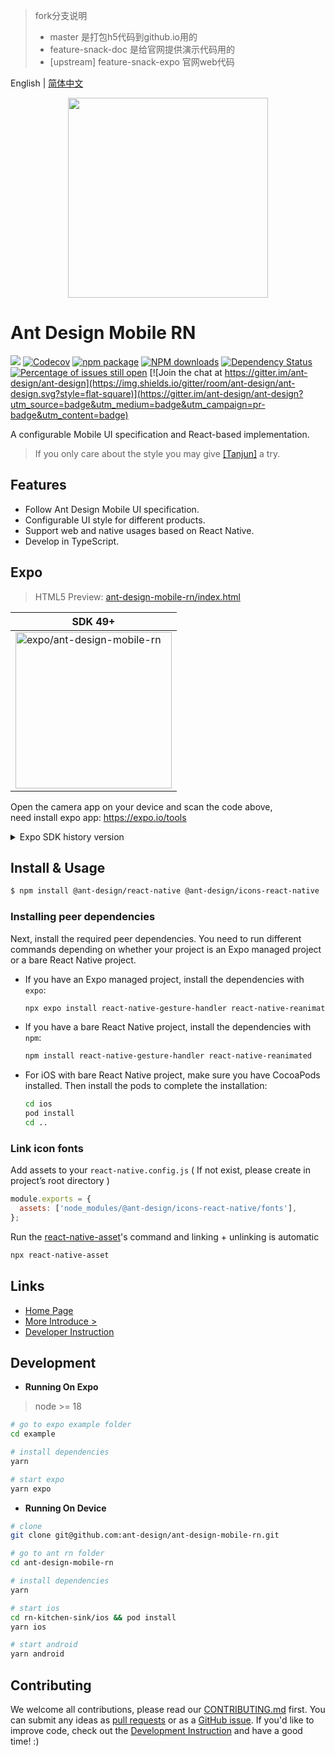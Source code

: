 > fork分支说明
> - master 是打包h5代码到github.io用的
> - feature-snack-doc 是给官网提供演示代码用的
> - [upstream] feature-snack-expo 官网web代码 

English | [简体中文](./README.zh-CN.md)

<p align="center">
  <a href="http://rn.mobile.ant.design">
    <img width="320" src="https://zos.alipayobjects.com/rmsportal/wIjMDnsrDoPPcIV.png">
  </a>
</p>

# Ant Design Mobile RN

[![](https://img.shields.io/travis/ant-design/ant-design-mobile-rn.svg?style=flat-square)](https://travis-ci.org/ant-design/ant-design-mobile-rn)
[![Codecov](https://img.shields.io/codecov/c/github/ant-design/ant-design-mobile-rn.svg?style=flat-square)](https://codecov.io/gh/ant-design/ant-design-mobile-rn)
[![npm package](https://img.shields.io/npm/v/@ant-design/react-native.svg?style=flat-square)](https://www.npmjs.org/package/@ant-design/react-native)
[![NPM downloads](http://img.shields.io/npm/dm/@ant-design/react-native.svg?style=flat-square)](https://npmjs.org/package/@ant-design/react-native)
[![Dependency Status](https://david-dm.org/ant-design/ant-design-mobile-rn.svg?style=flat-square)](https://david-dm.org/ant-design/ant-design-mobile-rn)
[![Percentage of issues still open](http://isitmaintained.com/badge/open/ant-design/ant-design-mobile-rn.svg)](http://isitmaintained.com/project/ant-design/ant-design-mobile-rn 'Percentage of issues still open')
[![Join the chat at https://gitter.im/ant-design/ant-design](https://img.shields.io/gitter/room/ant-design/ant-design.svg?style=flat-square)](https://gitter.im/ant-design/ant-design?utm_source=badge&utm_medium=badge&utm_campaign=pr-badge&utm_content=badge)

A configurable Mobile UI specification and React-based implementation.

> If you only care about the style you may give [[Tanjun]](https://github.com/bang88/Tanjun) a try. 

## Features

- Follow Ant Design Mobile UI specification.
- Configurable UI style for different products.
- Support web and native usages based on React Native.
- Develop in TypeScript.

## Expo

> HTML5 Preview: [ant-design-mobile-rn/index.html](https://1uokun.github.io/ant-design-mobile-rn/index.html)


|SDK 49+|
|--|
| [<img width="250" alt="expo/ant-design-mobile-rn" src="https://qr.expo.dev/eas-update?slug=exp&projectId=7729a68b-f881-4294-89f5-5ae751bfb2b2&groupId=1380588b-3ab3-4216-b507-a281d159be16" />](https://expo.dev/preview/update?message=5.2.1&updateRuntimeVersion=5.2.1&createdAt=2024-08-01T10%3A54%3A39.803Z&slug=exp&projectId=7729a68b-f881-4294-89f5-5ae751bfb2b2&group=1380588b-3ab3-4216-b507-a281d159be16) |

Open the camera app on your device and scan the code above, <br>
need install expo app: https://expo.io/tools

<details><summary>Expo SDK history version</summary>

|Expo SDK 44|SDK 47 iOS|SDK 47 Android|
|--|--|--|
| [<img width="250" alt="expo/ant-design-mobile-rn" src="https://qr.expo.dev/expo-go?owner=1uokun&slug=ant-design-mobile-rn&releaseChannel=default&host=exp.host" />](https://expo.dev/@1uokun/ant-design-mobile-rn) | [<img width="250" alt="expo/ant-design-mobile-rn" src="https://qr.expo.dev/eas-update?updateId=38b3a547-ab2b-4066-95ed-400f1707dcc6&appScheme=exp&host=u.expo.dev" />](https://expo.dev/@1uokun/ant-design-mobile-rn) | [<img width="250" alt="expo/ant-design-mobile-rn" src="https://qr.expo.dev/eas-update?updateId=05f0e308-2dd5-4cb9-9e6b-1ae31561bfee&appScheme=exp&host=u.expo.dev" />](https://expo.dev/@1uokun/ant-design-mobile-rn) |
</details>


## Install & Usage

```bash
$ npm install @ant-design/react-native @ant-design/icons-react-native
```

### Installing peer dependencies

Next, install the required peer dependencies. You need to run different commands depending on whether your project is an Expo managed project or a bare React Native project.

 - If you have an Expo managed project, install the dependencies with `expo`:
   ```bash
   npx expo install react-native-gesture-handler react-native-reanimated
   ```

 - If you have a bare React Native project, install the dependencies with `npm`:
   ```bash
   npm install react-native-gesture-handler react-native-reanimated
   ```

 - For iOS with bare React Native project, make sure you have CocoaPods installed. Then install the pods to complete the installation:
   ```bash
   cd ios
   pod install
   cd ..
   ```

### Link icon fonts

Add assets to your `react-native.config.js` ( If not exist, please create in project’s root directory )
```js
module.exports = {
  assets: ['node_modules/@ant-design/icons-react-native/fonts'],
};
```
Run the [react-native-asset](https://github.com/unimonkiez/react-native-asset)'s command and linking + unlinking is automatic
```bash
npx react-native-asset
```

## Links

- [Home Page](http://rn.mobile.ant.design)
- [More Introduce >](docs/react/introduce.en-US.md)
- [Developer Instruction](development.en-US.md)

## Development

 - **Running On Expo**

> node >= 18

```bash
# go to expo example folder
cd example

# install dependencies
yarn

# start expo
yarn expo
```

 - **Running On Device**

```bash
# clone
git clone git@github.com:ant-design/ant-design-mobile-rn.git

# go to ant rn folder
cd ant-design-mobile-rn

# install dependencies
yarn

# start ios
cd rn-kitchen-sink/ios && pod install
yarn ios 

# start android
yarn android
```

## Contributing

We welcome all contributions, please read our [CONTRIBUTING.md](https://github.com/ant-design/ant-design-mobile-rn/blob/master/.github/CONTRIBUTING.md) first. You can submit any ideas as [pull requests](https://github.com/ant-design/ant-design-mobile-rn/pulls) or as a [GitHub issue](https://github.com/ant-design/ant-design-mobile-rn/issues). If you'd like to improve code, check out the [Development Instruction](https://github.com/ant-design/ant-design-mobile-rn/blob/master/development.en-US.md) and have a good time! :)
